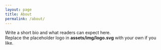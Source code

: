 ```yaml
---
layout: page
title: About
permalink: /about/
---
```


Write a short bio and what readers can expect here.  
Replace the placeholder logo in **assets/img/logo.svg** with your own if you like.
